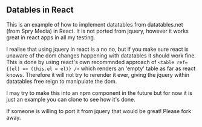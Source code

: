 ## Datables in React

This is an example of how to implement datatables from datatables.net (from Spry Media) in React. It is not ported from jquery, however it works great in react apps in all my testing.

I realise that using jquery in react is a no no, but if you make sure react is unaware of the dom changes happening with datatables it should work fine. This is done by using react's own recommnded approach of `<table ref={(el) => (this.el = el)} />` which renders an 'empty' table as far as react knows. Therefore it will not try to rerender it ever, giving the jquery within datatables free reign to manipulate the dom.

I may try to make this into an npm component in the future but for now it is just an example you can clone to see how it's done.

If someone is willing to port it from jquery that would be great! Please fork away.
